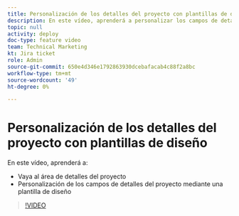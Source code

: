 ```yaml
---
title: Personalización de los detalles del proyecto con plantillas de diseño
description: En este vídeo, aprenderá a personalizar los campos de detalles del proyecto mediante una plantilla de diseño.
topic: null
activity: deploy
doc-type: feature video
team: Technical Marketing
kt: Jira ticket
role: Admin
source-git-commit: 650e4d346e1792863930dcebafacab4c88f2a8bc
workflow-type: tm+mt
source-wordcount: '49'
ht-degree: 0%

---
```


# Personalización de los detalles del proyecto con plantillas de diseño

En este vídeo, aprenderá a:

* Vaya al área de detalles del proyecto
* Personalización de los campos de detalles del proyecto mediante una plantilla de diseño

>[!VIDEO](https://video.tv.adobe.com/v/335076/?quality=12&learn=on)
